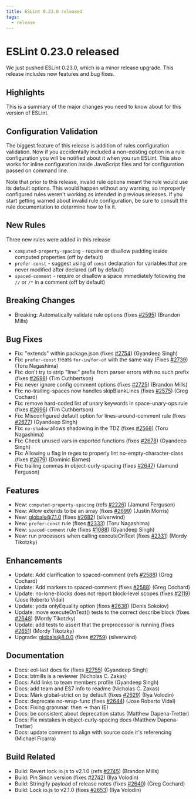 ```yaml
---
title: ESLint 0.23.0 released
tags:
  - release
---
```

# ESLint 0.23.0 released

We just pushed ESLint 0.23.0, which is a minor release upgrade. This release includes new features and bug fixes.

## Highlights

This is a summary of the major changes you need to know about for this version of ESLint.

## Configuration Validation

The biggest feature of this release is addition of rules configuration validation. Now if you accidentally included a non-existing option in a rule configuration
you will be notified about it when you run ESLint. This also works for inline configuration inside JavaScript files and for configuration passed on command line.

Note that prior to this release, invalid rule options meant the rule would use its default options. This would happen without any warning, so improperly configured rules weren't working as intended in previous releases. If you start getting warned about invalid rule configuration, be sure to consult the rule documentation to determine how to fix it.

## New Rules

Three new rules were added in this release

* `computed-property-spacing` - require or disallow padding inside computed properties (off by default)
* `prefer-const` - suggest using of `const` declaration for variables that are never modified after declared (off by default)
* `spaced-comment` - require or disallow a space immediately following the `//` or `/*` in a comment (off by default)

## Breaking Changes

* Breaking: Automatically validate rule options (fixes [#2595](https://github.com/eslint/eslint/issues/2595)) (Brandon Mills)

## Bug Fixes

* Fix: "extends" within package.json (fixes [#2754](https://github.com/eslint/eslint/issues/2754)) (Gyandeep Singh)
* Fix: `prefer-const` treats `for-in`/`for-of` with the same way (Fixes [#2739](https://github.com/eslint/eslint/issues/2739)) (Toru Nagashima)
* Fix: don't try to strip "line:" prefix from parser errors with no such prefix (fixes [#2698](https://github.com/eslint/eslint/issues/2698)) (Tim Cuthbertson)
* Fix: never ignore config comment options (fixes [#2725](https://github.com/eslint/eslint/issues/2725)) (Brandon Mills)
* Fix: no-trailing-spaces now handles skipBlankLines (fixes [#2575](https://github.com/eslint/eslint/issues/2575)) (Greg Cochard)
* Fix: remove hard-coded list of unary keywords in space-unary-ops rule (fixes [#2696](https://github.com/eslint/eslint/issues/2696)) (Tim Cuthbertson)
* Fix: Misconfigured default option for lines-around-comment rule (fixes [#2677](https://github.com/eslint/eslint/issues/2677)) (Gyandeep Singh)
* Fix: `no-shadow` allows shadowing in the TDZ (fixes [#2568](https://github.com/eslint/eslint/issues/2568)) (Toru Nagashima)
* Fix: Check unused vars in exported functions (fixes [#2678](https://github.com/eslint/eslint/issues/2678)) (Gyandeep Singh)
* Fix: Allowing u flag in regex to properly lint no-empty-character-class (fixes [#2679](https://github.com/eslint/eslint/issues/2679)) (Dominic Barnes)
* Fix: trailing commas in object-curly-spacing (fixes [#2647](https://github.com/eslint/eslint/issues/2647)) (Jamund Ferguson)

## Features

* New: `computed-property-spacing` (refs [#2226](https://github.com/eslint/eslint/issues/2226)) (Jamund Ferguson)
* New: Allow extends to be an array (fixes [#2699](https://github.com/eslint/eslint/issues/2699)) (Justin Morris)
* New: globals@7.1.0 (fixes [#2682](https://github.com/eslint/eslint/issues/2682)) (silverwind)
* New: `prefer-const` rule (fixes [#2333](https://github.com/eslint/eslint/issues/2333)) (Toru Nagashima)
* New: `spaced-comment` rule (fixes [#1088](https://github.com/eslint/eslint/issues/1088)) (Gyandeep Singh)
* New: run processors when calling executeOnText (fixes [#2331](https://github.com/eslint/eslint/issues/2331)) (Mordy Tikotzky)

## Enhancements

* Update: Add clarification to spaced-comment (refs [#2588](https://github.com/eslint/eslint/issues/2588)) (Greg Cochard)
* Update: Add markers to spaced-comment (fixes [#2588](https://github.com/eslint/eslint/issues/2588)) (Greg Cochard)
* Update: no-lone-blocks does not report block-level scopes (fixes  [#2119](https://github.com/eslint/eslint/issues/2119)) (Jose Roberto Vidal)
* Update: yoda onlyEquality option (fixes [#2638](https://github.com/eslint/eslint/issues/2638)) (Denis Sokolov)
* Update: move executeOnText() tests to the correct describe block (fixes [#2648](https://github.com/eslint/eslint/issues/2648)) (Mordy Tikotzky)
* Update: add tests to assert that the preprocessor is running (fixes [#2651](https://github.com/eslint/eslint/issues/2651)) (Mordy Tikotzky)
* Upgrade: globals@8.0.0 (fixes [#2759](https://github.com/eslint/eslint/issues/2759)) (silverwind)

## Documentation

* Docs: eol-last docs fix (fixes [#2755](https://github.com/eslint/eslint/issues/2755)) (Gyandeep Singh)
* Docs: btmills is a reviewer (Nicholas C. Zakas)
* Docs: Add links to team members profile (Gyandeep Singh)
* Docs: add team and ES7 info to readme (Nicholas C. Zakas)
* Docs: Mark global-strict on by default (fixes [#2629](https://github.com/eslint/eslint/issues/2629)) (Ilya Volodin)
* Docs: deprecate no-wrap-func (fixes [#2644](https://github.com/eslint/eslint/issues/2644)) (Jose Roberto Vidal)
* Docs: Fixing grammar: then -> than (E)
* Docs: be consistent about deprecation status (Matthew Dapena-Tretter)
* Docs: Fix mistakes in object-curly-spacing docs (Matthew Dapena-Tretter)
* Docs: update comment to align with source code it's referencing (Michael Ficarra)

## Build Related

* Build: Revert lock io.js to v2.1.0 (refs [#2745](https://github.com/eslint/eslint/issues/2745)) (Brandon Mills)
* Build: Pin Sinon version (fixes [#2742](https://github.com/eslint/eslint/issues/2742)) (Ilya Volodin)
* Build: Stringify payload of release notes (fixes [#2640](https://github.com/eslint/eslint/issues/2640)) (Greg Cochard)
* Build: Lock io.js to v2.1.0 (fixes [#2653](https://github.com/eslint/eslint/issues/2653)) (Ilya Volodin)
